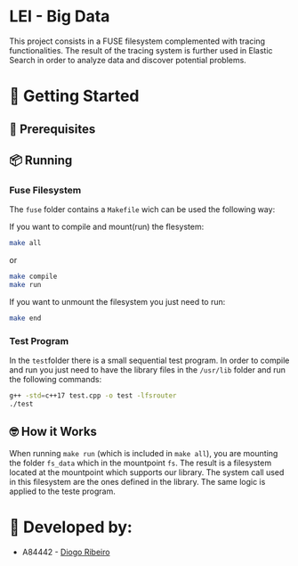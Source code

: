 # LEI - Big Data

This project consists in a FUSE filesystem complemented with tracing functionalities. The result of the tracing system is further used in Elastic Search in order to analyze data and discover potential problems.

# 🚀 Getting Started

## 🔧 Prerequisites

## 📦 Running

### Fuse Filesystem

The `fuse` folder contains a `Makefile` wich can be used the following way:

If you want to compile and mount(run) the flesystem:

```bash
make all
```

or

```bash
make compile
make run
```

If you want to unmount the filesystem you just need to run:

```bash
make end
```

### Test Program

In the `test`folder there is a small sequential test program. In order to compile and run you just need to have the library files in the `/usr/lib` folder and run the following commands:

```bash
g++ -std=c++17 test.cpp -o test -lfsrouter
./test
```

## :nerd_face: How it Works

When running `make run` (which is included in `make all`), you are mounting the folder `fs_data` which in the mountpoint `fs`. The result is a filesystem located at the mountpoint which supports our library. The system call used in this filesystem are the ones defined in the library. The same logic is applied to the teste program.


# :muscle: Developed by:

* A84442 - [Diogo Ribeiro](https://github.com/ribeiropdiogo)
